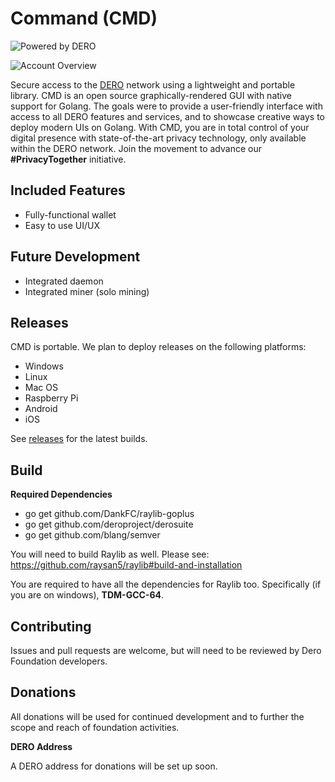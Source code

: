 # Command (CMD)

![Powered by DERO](https://git.dero.io/DERO_Foundation/CMD/raw/branch/master/assets/images/load.png)

![Account Overview](https://git.dero.io/DERO_Foundation/CMD/raw/branch/master/screenshot_1.JPG)

Secure access to the [DERO](https://dero.io) network using a lightweight and portable library. CMD is an open source graphically-rendered GUI with native support for Golang. The goals were to provide a user-friendly interface with access to all DERO features and services, and to showcase creative ways to deploy modern UIs on Golang. With CMD, you are in total control of your digital presence with state-of-the-art privacy technology, only available within the DERO network. Join the movement to advance our <b>#PrivacyTogether</b> initiative.

## Included Features
* Fully-functional wallet
* Easy to use UI/UX

## Future Development
* Integrated daemon
* Integrated miner (solo mining)

## Releases
CMD is portable. We plan to deploy releases on the following platforms:
* Windows
* Linux
* Mac OS
* Raspberry Pi
* Android
* iOS

See [releases](https://git.dero.io/DERO_Foundation/CMD/releases) for the latest builds.

## Build

<b>Required Dependencies</b>

* go get github.com/DankFC/raylib-goplus
* go get github.com/deroproject/derosuite
* go get github.com/blang/semver

You will need to build Raylib as well. Please see: https://github.com/raysan5/raylib#build-and-installation

You are required to have all the dependencies for Raylib too. Specifically (if you are on windows), <b>TDM-GCC-64</b>.

## Contributing

Issues and pull requests are welcome, but will need to be reviewed by Dero Foundation developers.

## Donations

All donations will be used for continued development and to further the scope and reach of foundation activities.

<b>DERO Address</b>

A DERO address for donations will be set up soon.


  

